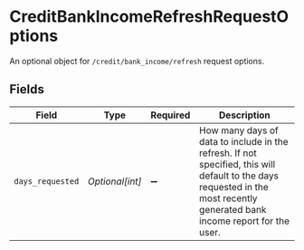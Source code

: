 # CreditBankIncomeRefreshRequestOptions

An optional object for `/credit/bank_income/refresh` request options.


## Fields

| Field                                                                                                                                                                      | Type                                                                                                                                                                       | Required                                                                                                                                                                   | Description                                                                                                                                                                |
| -------------------------------------------------------------------------------------------------------------------------------------------------------------------------- | -------------------------------------------------------------------------------------------------------------------------------------------------------------------------- | -------------------------------------------------------------------------------------------------------------------------------------------------------------------------- | -------------------------------------------------------------------------------------------------------------------------------------------------------------------------- |
| `days_requested`                                                                                                                                                           | *Optional[int]*                                                                                                                                                            | :heavy_minus_sign:                                                                                                                                                         | How many days of data to include in the refresh. If not specified, this will default to the days requested in the most recently generated bank income report for the user. |
